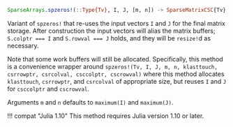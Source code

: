 ```julia
SparseArrays.spzeros!(::Type{Tv}, I, J, [m, n]) -> SparseMatrixCSC{Tv}
```

Variant of `spzeros!` that re-uses the input vectors `I` and `J` for the final matrix storage. After construction the input vectors will alias the matrix buffers; `S.colptr === I` and `S.rowval === J` holds, and they will be `resize!`d as necessary.

Note that some work buffers will still be allocated. Specifically, this method is a convenience wrapper around `spzeros!(Tv, I, J, m, n, klasttouch, csrrowptr, csrcolval, csccolptr, cscrowval)` where this method allocates `klasttouch`, `csrrowptr`, and `csrcolval` of appropriate size, but reuses `I` and `J` for `csccolptr` and `cscrowval`.

Arguments `m` and `n` defaults to `maximum(I)` and `maximum(J)`.

!!! compat "Julia 1.10"
    This method requires Julia version 1.10 or later.

